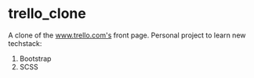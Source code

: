 # trello_clone
A clone of the www.trello.com's front page. Personal project to learn new techstack:
1. Bootstrap
2. SCSS
